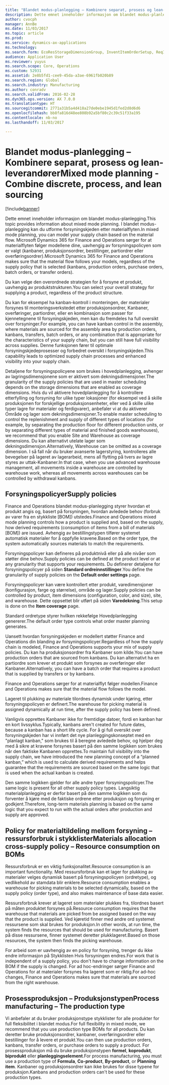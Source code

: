 ```yaml
---
title: "Blandet modus-planlegging – Kombinere separat, prosess og lean-leverandører"
description: Dette emnet inneholder informasjon om blandet modus-planlegging.
author: cvocph
manager: AnnBe
ms.date: 11/03/2017
ms.topic: article
ms.prod: 
ms.service: dynamics-ax-applications
ms.technology: 
ms.search.form: EcoResStorageDimensionGroup, InventItemOrderSetup, ReqItemTable
audience: Application User
ms.reviewer: yuyus
ms.search.scope: Core, Operations
ms.custom: 52931
ms.assetid: 2e8b5fd1-cee9-45da-a3ae-6961fb020b89
ms.search.region: Global
ms.search.industry: Manufacturing
ms.author: conradv
ms.search.validFrom: 2016-02-28
ms.dyn365.ops.version: AX 7.0.0
ms.translationtype: HT
ms.sourcegitcommit: 2771a31b5a4d418a27de0ebe1945d1fed2d8d6d6
ms.openlocfilehash: bb8fa816d48ee808b92a5bf80c2c39c51f33a195
ms.contentlocale: nb-no
ms.lasthandoff: 11/03/2017

---
```


# <a name="mixed-mode-planning---combine-discrete-process-and-lean-sourcing"></a><span data-ttu-id="d451c-103">Blandet modus-planlegging – Kombinere separat, prosess og lean-leverandører</span><span class="sxs-lookup"><span data-stu-id="d451c-103">Mixed mode planning - Combine discrete, process, and lean sourcing</span></span>

[!include[banner](../includes/banner.md)]


<span data-ttu-id="d451c-104">Dette emnet inneholder informasjon om blandet modus-planlegging.</span><span class="sxs-lookup"><span data-stu-id="d451c-104">This topic provides information about mixed mode planning.</span></span> <span data-ttu-id="d451c-105">I blandet modus-planlegging kan du utforme forsyningskjeden etter materialflyten.</span><span class="sxs-lookup"><span data-stu-id="d451c-105">In mixed mode planning, you can model your supply chain based on the material flow.</span></span> <span data-ttu-id="d451c-106">Microsoft Dynamics 365 for Finance and Operations sørger for at materialflyten følger modellene dine, uavhengig av forsyningspolicyen som er valgt (kanbaner, produksjonsordrer, bestillinger, partiordrer eller overføringsordrer).</span><span class="sxs-lookup"><span data-stu-id="d451c-106">Microsoft Dynamics 365 for Finance and Operations makes sure that the material flow follows your models, regardless of the supply policy that is selected (kanbans, production orders, purchase orders, batch orders, or transfer orders).</span></span> 

<span data-ttu-id="d451c-107">Du kan velge den overordnede strategien for å forsyne et produkt, uavhengig av produktstrukturen.</span><span class="sxs-lookup"><span data-stu-id="d451c-107">You can select your overall strategy for supplying a product, regardless of the product structure.</span></span>  

<span data-ttu-id="d451c-108">Du kan for eksempel ha kanban-kontroll i monteringen, der materialer forsynes til monteringsverkstedet etter produksjonsordrer, Kanbaner, overføringer, partiordrer, eller en kombinasjon som passer for kjennetegnene til forsyningskjeden, men kan du fremdeles ha full oversikt over forsyninger.</span><span class="sxs-lookup"><span data-stu-id="d451c-108">For example, you can have kanban control in the assembly, where materials are sourced for the assembly area by production orders, kanbans, transfers, batch orders, or any combination that is appropriate for the characteristics of your supply chain, but you can still have full visibility across supplies.</span></span> <span data-ttu-id="d451c-109">Denne funksjonen fører til optimale forsyningskjedeprosesser og forbedret oversikt i forsyningskjeden.</span><span class="sxs-lookup"><span data-stu-id="d451c-109">This capability leads to optimized supply chain processes and enhanced visibility into your supply chain.</span></span>  

<span data-ttu-id="d451c-110">Detaljene for forsyningspolicyene som brukes i hovedplanlegging, avhenger av lagringsdimensjonene som er aktivert som dekningsdimensjoner.</span><span class="sxs-lookup"><span data-stu-id="d451c-110">The granularity of the supply policies that are used in master scheduling depends on the storage dimensions that are enabled as coverage dimensions.</span></span> <span data-ttu-id="d451c-111">Hvis du vil aktivere hovedplanlegging for å kontrollere etterfylling og forsyning for ulike typer lokasjoner (for eksempel ved å skille produksjonen for forskjellige produksjonsenheter, eller ved å skille ulike typer lagre for materialer og ferdigvarer), anbefaler vi at du aktiverer Område og lager som dekningsdimensjoner.</span><span class="sxs-lookup"><span data-stu-id="d451c-111">To enable master scheduling to control the replenishment and supply of different types of locations (for example, by separating the production floor for different production units, or by separating different types of material and finished goods warehouses), we recommend that you enable Site and Warehouse as coverage dimensions.</span></span> <span data-ttu-id="d451c-112">Du kan alternativt utelate lager som dekningsdimensjon.</span><span class="sxs-lookup"><span data-stu-id="d451c-112">Alternatively, Warehouse can be omitted as a coverage dimension.</span></span> <span data-ttu-id="d451c-113">I så fall når du bruker avanserte lagerstyring, kontrolleres alle bevegelser på lageret av lagerarbeid, mens all flytting på tvers av lagre styres av uttak-Kanbaner.</span><span class="sxs-lookup"><span data-stu-id="d451c-113">In that case, when you use advanced warehouse management, all movements inside a warehouse are controlled by warehouse work, whereas all movements across warehouses can be controlled by withdrawal kanbans.</span></span>

## <a name="supply-policies"></a><span data-ttu-id="d451c-114">Forsyningspolicyer</span><span class="sxs-lookup"><span data-stu-id="d451c-114">Supply policies</span></span>
<span data-ttu-id="d451c-115">Finance and Operations blandet modus-planlegging styrer hvordan et produkt angis og, basert på forsyningen, hvordan avledede behov (forbruk av varer fra en stykkliste \[BOM\]) utstedes.</span><span class="sxs-lookup"><span data-stu-id="d451c-115">Finance and Operations mixed mode planning controls how a product is supplied and, based on the supply, how derived requirements (consumption of items from a bill of materials \[BOM\]) are issued.</span></span> <span data-ttu-id="d451c-116">Avhengig av bestillingstypen tilfører systemet automatisk materialer for å oppfylle kravene.</span><span class="sxs-lookup"><span data-stu-id="d451c-116">Based on the order type, the system automatically sources materials to match the requirements.</span></span>  

<span data-ttu-id="d451c-117">Forsyningspolicyer kan defineres på produktnivå eller på alle nivåer som støtter dine behov.</span><span class="sxs-lookup"><span data-stu-id="d451c-117">Supply policies can be defined at the product level or at any granularity that supports your requirements.</span></span> <span data-ttu-id="d451c-118">Du definerer detaljene for forsyningspolicyer på siden **Standard ordreinnstillinger**.</span><span class="sxs-lookup"><span data-stu-id="d451c-118">You define the granularity of supply policies on the **Default order settings** page.</span></span>  

<span data-ttu-id="d451c-119">Forsyningspolicyer kan være kontrollert etter produkt, varedimensjoner (konfigurasjon, farge og størrelse), område og lager.</span><span class="sxs-lookup"><span data-stu-id="d451c-119">Supply policies can be controlled by product, item dimensions (configuration, color, and size), site, and warehouse.</span></span> <span data-ttu-id="d451c-120">Dette oppsettet blir utført på siden **Varedekning**.</span><span class="sxs-lookup"><span data-stu-id="d451c-120">This setup is done on the **Item coverage** page.</span></span>  

<span data-ttu-id="d451c-121">Standard ordretype styrer hvilken rekkefølge Hovedplanlegging genererer.</span><span class="sxs-lookup"><span data-stu-id="d451c-121">The default order type controls what order master planning generates.</span></span>  

<span data-ttu-id="d451c-122">Uansett hvordan forsyningskjeden er modellert støtter Finance and Operations din blanding av forsyningspolicyer.</span><span class="sxs-lookup"><span data-stu-id="d451c-122">Regardless of how the supply chain is modeled, Finance and Operations supports your mix of supply policies.</span></span> <span data-ttu-id="d451c-123">Du kan ha produksjonsordrer fra Kanbaner som kilde.</span><span class="sxs-lookup"><span data-stu-id="d451c-123">You can have production orders that are sourced from kanbans.</span></span> <span data-ttu-id="d451c-124">Du kan alternativt ha en partiordre som krever et produkt som forsynes av overføringer eller Kanbaner.</span><span class="sxs-lookup"><span data-stu-id="d451c-124">Alternatively, you can have a batch order that requires a product that is supplied by transfers or by kanbans.</span></span>  

<span data-ttu-id="d451c-125">Finance and Operations sørger for at materialflyt følger modellen.</span><span class="sxs-lookup"><span data-stu-id="d451c-125">Finance and Operations makes sure that the material flow follows the model.</span></span>  

<span data-ttu-id="d451c-126">Lageret til plukking av materiale tilordnes dynamisk under kjøring, etter forsyningspolicyen er definert.</span><span class="sxs-lookup"><span data-stu-id="d451c-126">The warehouse for picking material is assigned dynamically at run time, after the supply policy has been defined.</span></span>  

<span data-ttu-id="d451c-127">Vanligvis opprettes Kanbaner ikke for fremtidige datoer, fordi en kanban har en kort livssyklus.</span><span class="sxs-lookup"><span data-stu-id="d451c-127">Typically, kanbans aren't created for future dates, because a kanban has a short life cycle.</span></span> <span data-ttu-id="d451c-128">For å gi full oversikt over forsyningskjeden har vi innført det nye planleggingskonseptet med en "planlagt kanban," som brukes til å beregne avledede behov, og hjelper deg med å sikre at kravene forsynes basert på den samme logikken som brukes når den faktiske Kanbanen opprettes.</span><span class="sxs-lookup"><span data-stu-id="d451c-128">To maintain full visibility into the supply chain, we have introduced the new planning concept of a “planned kanban,” which is used to calculate derived requirements and helps guarantee that the requirements are sourced based on the same logic that is used when the actual kanban is created.</span></span>  

<span data-ttu-id="d451c-129">Den samme logikken gjelder for alle andre typer forsyningspolicyer.</span><span class="sxs-lookup"><span data-stu-id="d451c-129">The same logic is present for all other supply policy types.</span></span> <span data-ttu-id="d451c-130">Langsiktig materialplanlegging er derfor basert på den samme logikken som du forventer å kjøre med de faktiske ordrene etter produksjon og forsyning er godkjent.</span><span class="sxs-lookup"><span data-stu-id="d451c-130">Therefore, long-term materials planning is based on the same logic that you expect to run with the actual orders after production and supply are approved.</span></span>

## <a name="materials-allocation-cross-supply-policy--resource-consumption-on-boms"></a><span data-ttu-id="d451c-131">Policy for materialtildeling mellom forsyning – ressursforbruk i stykklister</span><span class="sxs-lookup"><span data-stu-id="d451c-131">Materials allocation cross-supply policy – Resource consumption on BOMs</span></span>
<span data-ttu-id="d451c-132">Ressursforbruk er en viktig funksjonalitet.</span><span class="sxs-lookup"><span data-stu-id="d451c-132">Resource consumption is an important functionality.</span></span> <span data-ttu-id="d451c-133">Med ressursforbruk kan et lager for plukking av materialer velges dynamisk basert på forsyningspolicyen (ordretype), og vedlikehold av stamdata blir enklere.</span><span class="sxs-lookup"><span data-stu-id="d451c-133">Resource consumption enables a warehouse for picking materials to be selected dynamically, based on the supply policy (order type), and also makes maintenance of base data easier.</span></span>  

<span data-ttu-id="d451c-134">Ressursforbruk krever at lageret som materialer plukkes fra, tilordnes basert på måten produktet forsynes på.</span><span class="sxs-lookup"><span data-stu-id="d451c-134">Resource consumption requires that the warehouse that materials are picked from be assigned based on the way that the product is supplied.</span></span> <span data-ttu-id="d451c-135">Ved kjøretid finner med andre ord systemet ressursene som skal brukes for produksjon.</span><span class="sxs-lookup"><span data-stu-id="d451c-135">In other words, at run time, the system finds the resources that should be used for manufacturing.</span></span> <span data-ttu-id="d451c-136">Basert på disse ressursene, finner systemet deretter plukklageret.</span><span class="sxs-lookup"><span data-stu-id="d451c-136">Based on those resources, the system then finds the picking warehouse.</span></span>  

<span data-ttu-id="d451c-137">For arbeid som er uavhengig av en policy for forsyning, trenger du ikke endre informasjon på Stykklisten Hvis forsyningen endres.</span><span class="sxs-lookup"><span data-stu-id="d451c-137">For work that is independent of a supply policy, you don't have to change information on the BOM if the supply is changed.</span></span> <span data-ttu-id="d451c-138">For ad hoc-endringer sørger Finance and Operations for at materialer forsynes fra lageret som er riktig.</span><span class="sxs-lookup"><span data-stu-id="d451c-138">For ad-hoc changes, Finance and Operations makes sure that materials are sourced from the right warehouse.</span></span>

## <a name="process-manufacturing--the-production-type"></a><span data-ttu-id="d451c-139">Prosessproduksjon – Produksjonstypen</span><span class="sxs-lookup"><span data-stu-id="d451c-139">Process manufacturing – The production type</span></span>
<span data-ttu-id="d451c-140">Vi anbefaler at du bruker produksjonstype stykklister for alle produkter for full fleksibilitet i blandet modus.</span><span class="sxs-lookup"><span data-stu-id="d451c-140">For full flexibility in mixed mode, we recommend that you use production type BOMs for all products.</span></span> <span data-ttu-id="d451c-141">Du kan deretter bruke produksjonsordrer, kanbaner, overføringsordrer eller bestillinger for å levere et produkt.</span><span class="sxs-lookup"><span data-stu-id="d451c-141">You can then use production orders, kanbans, transfer orders, or purchase orders to supply a product.</span></span> <span data-ttu-id="d451c-142">For prosessproduksjon må du bruke produksjonstypen **formel**, **koprodukt**, **biprodukt** eller **planleggingselement**.</span><span class="sxs-lookup"><span data-stu-id="d451c-142">For process manufacturing, you must use a production type of **Formula**, **Co-product**, **By-product**, or **Planning item**.</span></span> <span data-ttu-id="d451c-143">Kanbaner og produksjonsordrer kan ikke brukes for disse typene for produksjon.</span><span class="sxs-lookup"><span data-stu-id="d451c-143">Kanbans and production orders can't be used for these production types.</span></span>




